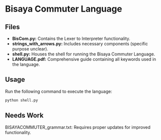 # Bisaya Commuter Language

## Files

- **BisCom.py:** Contains the Lexer to Interpreter functionality.
- **strings_with_arrows.py:** Includes necessary components (specific purpose unclear).
- **shell.py:** Houses the shell for running the Bisaya Commuter Language.
- **LANGUAGE.pdf:** Comprehensive guide containing all keywords used in the language.

## Usage

Run the following command to execute the language:

```bash
python shell.py
```

## Needs Work
BISAYACOMMUTER_grammar.txt: Requires proper updates for improved functionality.
